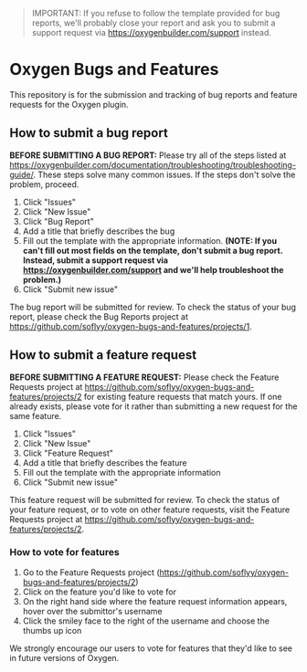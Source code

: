> IMPORTANT: If you refuse to follow the template provided for bug reports, we'll probably close your report and ask you to submit a support request via https://oxygenbuilder.com/support instead.

# Oxygen Bugs and Features

This repository is for the submission and tracking of bug reports and feature requests for the Oxygen plugin.

How to submit a bug report
---

**BEFORE SUBMITTING A BUG REPORT:** Please try all of the steps listed at https://oxygenbuilder.com/documentation/troubleshooting/troubleshooting-guide/. These steps solve many common issues. If the steps don't solve the problem, proceed.

1. Click "Issues"
2. Click "New Issue"
3. Click "Bug Report"
4. Add a title that briefly describes the bug
5. Fill out the template with the appropriate information.
 **(NOTE: If you can't fill out most fields on the template, don't submit a bug report. Instead, submit a support request via https://oxygenbuilder.com/support and we'll help troubleshoot the problem.)**
6. Click "Submit new issue"

The bug report will be submitted for review. To check the status of your bug report, please check the Bug Reports project at https://github.com/soflyy/oxygen-bugs-and-features/projects/1.

How to submit a feature request
---

**BEFORE SUBMITTING A FEATURE REQUEST:** Please check the Feature Requests project at https://github.com/soflyy/oxygen-bugs-and-features/projects/2 for existing feature requests that match yours. If one already exists, please vote for it rather than submitting a new request for the same feature.

1. Click "Issues"
2. Click "New Issue"
3. Click "Feature Request"
4. Add a title that briefly describes the feature
5. Fill out the template with the appropriate information
6. Click "Submit new issue"

This feature request will be submitted for review. To check the status of your feature request, or to vote on other feature requests, visit the Feature Requests project at https://github.com/soflyy/oxygen-bugs-and-features/projects/2.

### How to vote for features

1. Go to the Feature Requests project (https://github.com/soflyy/oxygen-bugs-and-features/projects/2)
2. Click on the feature you'd like to vote for
3. On the right hand side where the feature request information appears, hover over the submittor's username
4. Click the smiley face to the right of the username and choose the thumbs up icon

We strongly encourage our users to vote for features that they'd like to see in future versions of Oxygen.
